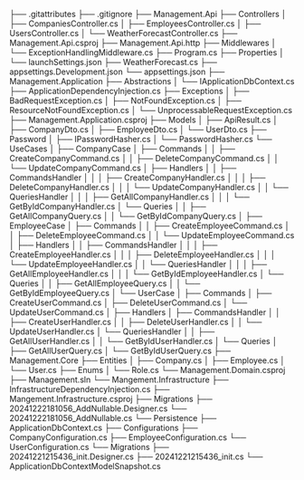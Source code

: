 ├── .gitattributes
├── .gitignore
├── Management.Api
    ├── Controllers
    │   ├── CompaniesController.cs
    │   ├── EmployeesController.cs
    │   ├── UsersController.cs
    │   └── WeatherForecastController.cs
    ├── Management.Api.csproj
    ├── Management.Api.http
    ├── Middlewares
    │   └── ExceptionHandlingMiddleware.cs
    ├── Program.cs
    ├── Properties
    │   └── launchSettings.json
    ├── WeatherForecast.cs
    ├── appsettings.Development.json
    └── appsettings.json
├── Management.Application
    ├── Abstractions
    │   └── IApplicationDbContext.cs
    ├── ApplicationDependencyInjection.cs
    ├── Exceptions
    │   ├── BadRequestException.cs
    │   ├── NotFoundException.cs
    │   ├── ResourceNotFoundException.cs
    │   └── UnprocessableRequestException.cs
    ├── Management.Application.csproj
    ├── Models
    │   ├── ApiResult.cs
    │   ├── CompanyDto.cs
    │   ├── EmployeeDto.cs
    │   └── UserDto.cs
    ├── Password
    │   ├── IPasswordHasher.cs
    │   └── PasswordHasher.cs
    └── UseCases
    │   ├── CompanyCase
    │       ├── Commands
    │       │   ├── CreateCompanyCommand.cs
    │       │   ├── DeleteCompanyCommand.cs
    │       │   └── UpdateCompanyCommand.cs
    │       ├── Handlers
    │       │   ├── CommandsHandler
    │       │   │   ├── CreateCompanyHandler.cs
    │       │   │   ├── DeleteCompanyHandler.cs
    │       │   │   └── UpdateCompanyHandler.cs
    │       │   └── QueriesHandler
    │       │   │   ├── GetAllCompanyHandler.cs
    │       │   │   └── GetByIdCompanyHandler.cs
    │       └── Queries
    │       │   ├── GetAllCompanyQuery.cs
    │       │   └── GetByIdCompanyQuery.cs
    │   ├── EmployeeCase
    │       ├── Commands
    │       │   ├── CreateEmployeeCommand.cs
    │       │   ├── DeleteEmployeeCommand.cs
    │       │   └── UpdateEmployeeCommand.cs
    │       ├── Handlers
    │       │   ├── CommandsHandler
    │       │   │   ├── CreateEmployeeHandler.cs
    │       │   │   ├── DeleteEmployeeHandler.cs
    │       │   │   └── UpdateEmployeeHandler.cs
    │       │   └── QueriesHandler
    │       │   │   ├── GetAllEmployeeHandler.cs
    │       │   │   └── GetByIdEmployeeHandler.cs
    │       └── Queries
    │       │   ├── GetAllEmployeeQuery.cs
    │       │   └── GetByIdEmployeeQuery.cs
    │   └── UserCase
    │       ├── Commands
    │           ├── CreateUserCommand.cs
    │           ├── DeleteUserCommand.cs
    │           └── UpdateUserCommand.cs
    │       ├── Handlers
    │           ├── CommandsHandler
    │           │   ├── CreateUserHandler.cs
    │           │   ├── DeleteUserHandler.cs
    │           │   └── UpdateUserHandler.cs
    │           └── QueriesHandler
    │           │   ├── GetAllUserHandler.cs
    │           │   └── GetByIdUserHandler.cs
    │       └── Queries
    │           ├── GetAllUserQuery.cs
    │           └── GetByIdUserQuery.cs
├── Management.Core
    ├── Entities
    │   ├── Company.cs
    │   ├── Employee.cs
    │   └── User.cs
    ├── Enums
    │   └── Role.cs
    └── Management.Domain.csproj
├── Management.sln
└── Mangement.Infrastructure
    ├── InfrastructureDependencyInjection.cs
    ├── Mangement.Infrastructure.csproj
    ├── Migrations
        ├── 20241222181056_AddNullable.Designer.cs
        └── 20241222181056_AddNullable.cs
    └── Persistence
        ├── ApplicationDbContext.cs
        ├── Configurations
            ├── CompanyConfiguration.cs
            ├── EmployeeConfiguration.cs
            └── UserConfiguration.cs
        └── Migrations
            ├── 20241221215436_init.Designer.cs
            ├── 20241221215436_init.cs
            └── ApplicationDbContextModelSnapshot.cs
